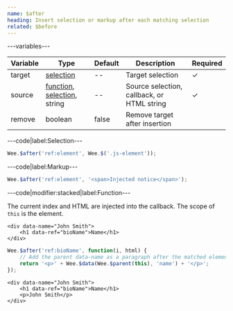 ```yaml
---
name: $after
heading: Insert selection or markup after each matching selection
related: $before
---
```


---variables---

| Variable | Type | Default | Description | Required |
| -- | -- | -- | -- | -- |
| target | [selection](/script#selection) | -- | Target selection | ✓ |
| source | [function](/script/#functions), [selection](/script#selection), string | -- | Source selection, callback, or HTML string | ✓ |
| remove | boolean | false | Remove target after insertion ||

---code|label:Selection---

```javascript
Wee.$after('ref:element', Wee.$('.js-element'));
```

---code|label:Markup---

```javascript
Wee.$after('ref:element', '<span>Injected notice</span>');
```

---code|modifier:stacked|label:Function---

The current index and HTML are injected into the callback. The scope of ```this``` is the element.

```markup
<div data-name="John Smith">
	<h1 data-ref="bioName">Name</h1>
</div>
```

```javascript
Wee.$after('ref:bioName', function(i, html) {
	// Add the parent data-name as a paragraph after the matched element
	return '<p>' + Wee.$data(Wee.$parent(this), 'name') + '</p>';
});
```

```markup
<div data-name="John Smith">
	<h1 data-ref="bioName">Name</h1>
	<p>John Smith</p>
</div>
```